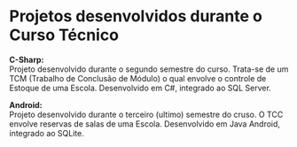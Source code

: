 # Projetos desenvolvidos durante o Curso Técnico

<b>C-Sharp:</b>
<br/>
Projeto desenvolvido durante o segundo semestre do curso. Trata-se de um TCM (Trabalho de Conclusão de Módulo) o qual envolve o controle de Estoque de uma Escola. Desenvolvido em C#, integrado ao SQL Server.

<b>Android:</b>
<br/>
Projeto desenvolvido durante o terceiro (ultimo) semestre do cruso. O TCC envolve reservas de salas de uma Escola. Desenvolvido em Java Android, integrado ao SQLite.
